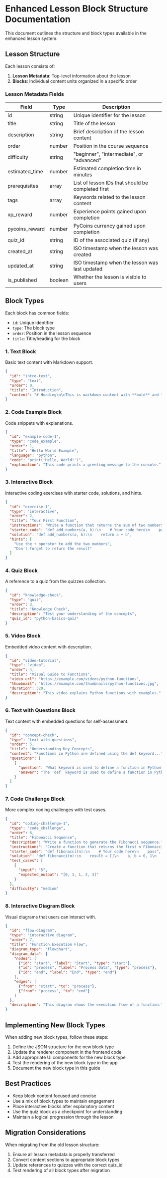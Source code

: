 # Enhanced Lesson Block Structure Documentation

This document outlines the structure and block types available in the enhanced lesson system.

## Lesson Structure

Each lesson consists of:

1. **Lesson Metadata**: Top-level information about the lesson
2. **Blocks**: Individual content units organized in a specific order

### Lesson Metadata Fields

| Field | Type | Description |
|-------|------|-------------|
| id | string | Unique identifier for the lesson |
| title | string | Title of the lesson |
| description | string | Brief description of the lesson content |
| order | number | Position in the course sequence |
| difficulty | string | "beginner", "intermediate", or "advanced" |
| estimated_time | number | Estimated completion time in minutes |
| prerequisites | array | List of lesson IDs that should be completed first |
| tags | array | Keywords related to the lesson content |
| xp_reward | number | Experience points gained upon completion |
| pycoins_reward | number | PyCoins currency gained upon completion |
| quiz_id | string | ID of the associated quiz (if any) |
| created_at | string | ISO timestamp when the lesson was created |
| updated_at | string | ISO timestamp when the lesson was last updated |
| is_published | boolean | Whether the lesson is visible to users |

## Block Types

Each block has common fields:
- `id`: Unique identifier
- `type`: The block type
- `order`: Position in the lesson sequence
- `title`: Title/heading for the block

### 1. Text Block

Basic text content with Markdown support.

```json
{
  "id": "intro-text",
  "type": "text",
  "order": 0,
  "title": "Introduction",
  "content": "# Heading\n\nThis is markdown content with **bold** and *italic* text."
}
```

### 2. Code Example Block

Code snippets with explanations.

```json
{
  "id": "example-code-1",
  "type": "code_example",
  "order": 1,
  "title": "Hello World Example",
  "language": "python",
  "code": "print('Hello, World!')",
  "explanation": "This code prints a greeting message to the console."
}
```

### 3. Interactive Block

Interactive coding exercises with starter code, solutions, and hints.

```json
{
  "id": "exercise-1",
  "type": "interactive",
  "order": 2,
  "title": "Your First Function",
  "instructions": "Write a function that returns the sum of two numbers.",
  "starter_code": "def add_numbers(a, b):\n    # Your code here\n    pass",
  "solution": "def add_numbers(a, b):\n    return a + b",
  "hints": [
    "Use the + operator to add the two numbers",
    "Don't forget to return the result"
  ]
}
```

### 4. Quiz Block

A reference to a quiz from the quizzes collection.

```json
{
  "id": "knowledge-check",
  "type": "quiz",
  "order": 3,
  "title": "Knowledge Check",
  "description": "Test your understanding of the concepts",
  "quiz_id": "python-basics-quiz"
}
```

### 5. Video Block

Embedded video content with description.

```json
{
  "id": "video-tutorial",
  "type": "video",
  "order": 4,
  "title": "Visual Guide to Functions",
  "video_url": "https://example.com/videos/python-functions",
  "thumbnail": "https://example.com/thumbnails/python-functions.jpg",
  "duration": 320,
  "description": "This video explains Python functions with examples."
}
```

### 6. Text with Questions Block

Text content with embedded questions for self-assessment.

```json
{
  "id": "concept-check",
  "type": "text_with_questions",
  "order": 5,
  "title": "Understanding Key Concepts",
  "content": "Functions in Python are defined using the def keyword...",
  "questions": [
    {
      "question": "What keyword is used to define a function in Python?",
      "answer": "The 'def' keyword is used to define a function in Python."
    }
  ]
}
```

### 7. Code Challenge Block

More complex coding challenges with test cases.

```json
{
  "id": "coding-challenge-1",
  "type": "code_challenge",
  "order": 6,
  "title": "Fibonacci Sequence",
  "description": "Write a function to generate the Fibonacci sequence.",
  "instructions": "Create a function that returns the first n Fibonacci numbers.",
  "starter_code": "def fibonacci(n):\n    # Your code here\n    pass",
  "solution": "def fibonacci(n):\n    result = []\n    a, b = 0, 1\n    for _ in range(n):\n        result.append(a)\n        a, b = b, a + b\n    return result",
  "test_cases": [
    {
      "input": "5",
      "expected_output": "[0, 1, 1, 2, 3]"
    }
  ],
  "difficulty": "medium"
}
```

### 8. Interactive Diagram Block

Visual diagrams that users can interact with.

```json
{
  "id": "flow-diagram",
  "type": "interactive_diagram",
  "order": 7,
  "title": "Function Execution Flow",
  "diagram_type": "flowchart",
  "diagram_data": {
    "nodes": [
      {"id": "start", "label": "Start", "type": "start"},
      {"id": "process", "label": "Process Data", "type": "process"},
      {"id": "end", "label": "End", "type": "end"}
    ],
    "edges": [
      {"from": "start", "to": "process"},
      {"from": "process", "to": "end"}
    ]
  },
  "description": "This diagram shows the execution flow of a function."
}
```

## Implementing New Block Types

When adding new block types, follow these steps:

1. Define the JSON structure for the new block type
2. Update the renderer component in the frontend code
3. Add appropriate UI components for the new block type
4. Test the rendering of the new block type in the app
5. Document the new block type in this guide

## Best Practices

- Keep block content focused and concise
- Use a mix of block types to maintain engagement
- Place interactive blocks after explanatory content
- Use the quiz block as a checkpoint for understanding
- Maintain a logical progression through the lesson

## Migration Considerations

When migrating from the old lesson structure:

1. Ensure all lesson metadata is properly transferred
2. Convert content sections to appropriate block types
3. Update references to quizzes with the correct quiz_id
4. Test rendering of all block types after migration
